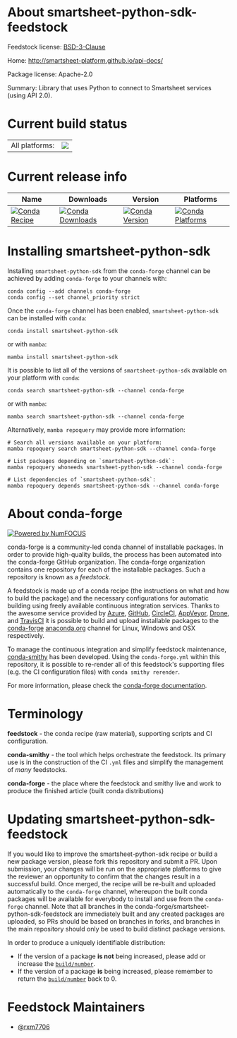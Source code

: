 About smartsheet-python-sdk-feedstock
=====================================

Feedstock license: [BSD-3-Clause](https://github.com/conda-forge/smartsheet-python-sdk-feedstock/blob/main/LICENSE.txt)

Home: http://smartsheet-platform.github.io/api-docs/

Package license: Apache-2.0

Summary: Library that uses Python to connect to Smartsheet services (using API 2.0).

Current build status
====================


<table><tr><td>All platforms:</td>
    <td>
      <a href="https://dev.azure.com/conda-forge/feedstock-builds/_build/latest?definitionId=20388&branchName=main">
        <img src="https://dev.azure.com/conda-forge/feedstock-builds/_apis/build/status/smartsheet-python-sdk-feedstock?branchName=main">
      </a>
    </td>
  </tr>
</table>

Current release info
====================

| Name | Downloads | Version | Platforms |
| --- | --- | --- | --- |
| [![Conda Recipe](https://img.shields.io/badge/recipe-smartsheet--python--sdk-green.svg)](https://anaconda.org/conda-forge/smartsheet-python-sdk) | [![Conda Downloads](https://img.shields.io/conda/dn/conda-forge/smartsheet-python-sdk.svg)](https://anaconda.org/conda-forge/smartsheet-python-sdk) | [![Conda Version](https://img.shields.io/conda/vn/conda-forge/smartsheet-python-sdk.svg)](https://anaconda.org/conda-forge/smartsheet-python-sdk) | [![Conda Platforms](https://img.shields.io/conda/pn/conda-forge/smartsheet-python-sdk.svg)](https://anaconda.org/conda-forge/smartsheet-python-sdk) |

Installing smartsheet-python-sdk
================================

Installing `smartsheet-python-sdk` from the `conda-forge` channel can be achieved by adding `conda-forge` to your channels with:

```
conda config --add channels conda-forge
conda config --set channel_priority strict
```

Once the `conda-forge` channel has been enabled, `smartsheet-python-sdk` can be installed with `conda`:

```
conda install smartsheet-python-sdk
```

or with `mamba`:

```
mamba install smartsheet-python-sdk
```

It is possible to list all of the versions of `smartsheet-python-sdk` available on your platform with `conda`:

```
conda search smartsheet-python-sdk --channel conda-forge
```

or with `mamba`:

```
mamba search smartsheet-python-sdk --channel conda-forge
```

Alternatively, `mamba repoquery` may provide more information:

```
# Search all versions available on your platform:
mamba repoquery search smartsheet-python-sdk --channel conda-forge

# List packages depending on `smartsheet-python-sdk`:
mamba repoquery whoneeds smartsheet-python-sdk --channel conda-forge

# List dependencies of `smartsheet-python-sdk`:
mamba repoquery depends smartsheet-python-sdk --channel conda-forge
```


About conda-forge
=================

[![Powered by
NumFOCUS](https://img.shields.io/badge/powered%20by-NumFOCUS-orange.svg?style=flat&colorA=E1523D&colorB=007D8A)](https://numfocus.org)

conda-forge is a community-led conda channel of installable packages.
In order to provide high-quality builds, the process has been automated into the
conda-forge GitHub organization. The conda-forge organization contains one repository
for each of the installable packages. Such a repository is known as a *feedstock*.

A feedstock is made up of a conda recipe (the instructions on what and how to build
the package) and the necessary configurations for automatic building using freely
available continuous integration services. Thanks to the awesome service provided by
[Azure](https://azure.microsoft.com/en-us/services/devops/), [GitHub](https://github.com/),
[CircleCI](https://circleci.com/), [AppVeyor](https://www.appveyor.com/),
[Drone](https://cloud.drone.io/welcome), and [TravisCI](https://travis-ci.com/)
it is possible to build and upload installable packages to the
[conda-forge](https://anaconda.org/conda-forge) [anaconda.org](https://anaconda.org/)
channel for Linux, Windows and OSX respectively.

To manage the continuous integration and simplify feedstock maintenance,
[conda-smithy](https://github.com/conda-forge/conda-smithy) has been developed.
Using the ``conda-forge.yml`` within this repository, it is possible to re-render all of
this feedstock's supporting files (e.g. the CI configuration files) with ``conda smithy rerender``.

For more information, please check the [conda-forge documentation](https://conda-forge.org/docs/).

Terminology
===========

**feedstock** - the conda recipe (raw material), supporting scripts and CI configuration.

**conda-smithy** - the tool which helps orchestrate the feedstock.
                   Its primary use is in the construction of the CI ``.yml`` files
                   and simplify the management of *many* feedstocks.

**conda-forge** - the place where the feedstock and smithy live and work to
                  produce the finished article (built conda distributions)


Updating smartsheet-python-sdk-feedstock
========================================

If you would like to improve the smartsheet-python-sdk recipe or build a new
package version, please fork this repository and submit a PR. Upon submission,
your changes will be run on the appropriate platforms to give the reviewer an
opportunity to confirm that the changes result in a successful build. Once
merged, the recipe will be re-built and uploaded automatically to the
`conda-forge` channel, whereupon the built conda packages will be available for
everybody to install and use from the `conda-forge` channel.
Note that all branches in the conda-forge/smartsheet-python-sdk-feedstock are
immediately built and any created packages are uploaded, so PRs should be based
on branches in forks, and branches in the main repository should only be used to
build distinct package versions.

In order to produce a uniquely identifiable distribution:
 * If the version of a package **is not** being increased, please add or increase
   the [``build/number``](https://docs.conda.io/projects/conda-build/en/latest/resources/define-metadata.html#build-number-and-string).
 * If the version of a package **is** being increased, please remember to return
   the [``build/number``](https://docs.conda.io/projects/conda-build/en/latest/resources/define-metadata.html#build-number-and-string)
   back to 0.

Feedstock Maintainers
=====================

* [@rxm7706](https://github.com/rxm7706/)


